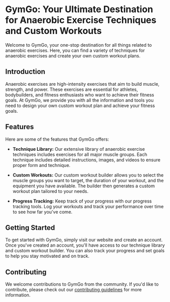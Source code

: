 # GymGo: Your Ultimate Destination for Anaerobic Exercise Techniques and Custom Workouts

Welcome to GymGo, your one-stop destination for all things related to anaerobic exercises. Here, you can find a variety of techniques for anaerobic exercises and create your own custom workout plans.

## Introduction

Anaerobic exercises are high-intensity exercises that aim to build muscle, strength, and power. These exercises are essential for athletes, bodybuilders, and fitness enthusiasts who want to achieve their fitness goals. At GymGo, we provide you with all the information and tools you need to design your own custom workout plan and achieve your fitness goals.

## Features

Here are some of the features that GymGo offers:

- **Technique Library:** Our extensive library of anaerobic exercise techniques includes exercises for all major muscle groups. Each technique includes detailed instructions, images, and videos to ensure proper form and technique.

- **Custom Workouts:** Our custom workout builder allows you to select the muscle groups you want to target, the duration of your workout, and the equipment you have available. The builder then generates a custom workout plan tailored to your needs.

- **Progress Tracking:** Keep track of your progress with our progress tracking tools. Log your workouts and track your performance over time to see how far you've come.

## Getting Started

To get started with GymGo, simply visit our website and create an account. Once you've created an account, you'll have access to our technique library and custom workout builder. You can also track your progress and set goals to help you stay motivated and on track.

## Contributing

We welcome contributions to GymGo from the community. If you'd like to contribute, please check out our [contributing guidelines](CONTRIBUTING.md) for more information.

